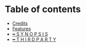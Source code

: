 # Table of contents

* [Credits](README.md)
* [Features](Features.md)
* [━ S Y N O P S I S](README.md)
* [━ T H I R D P A R T Y](ThirdParty.md)
